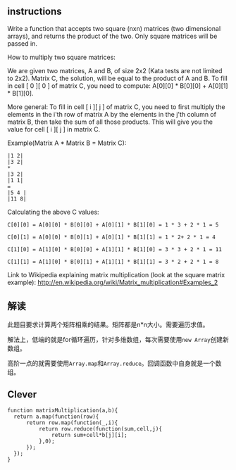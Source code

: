 ## instructions
Write a function that accepts two square (nxn) matrices (two dimensional arrays), and returns the product of the two. Only square matrices will be passed in.

How to multiply two square matrices: 

We are given two matrices, A and B, of size 2x2 (Kata tests are not limited to 2x2). Matrix C, the solution, will be equal to the product of A and B. To fill in cell [ 0 ][ 0 ] of matrix C, you need to compute: A[0][0] * B[0][0] + A[0][1] * B[1][0]. 

More general: To fill in cell [ i ][ j ] of matrix C, you need to first multiply the elements in the i'th row of matrix A by the elements in the j'th column of matrix B, then take the sum of all those products. This will give you the value for cell [ i ][ j ] in matrix C. 

Example(Matrix A * Matrix B = Matrix C):

```
|1 2|
|3 2| 
*
|3 2| 
|1 1|
=
|5 4 |
|11 8| 
```

Calculating the above C values: 
```
C[0][0] = A[0][0] * B[0][0] + A[0][1] * B[1][0] = 1 * 3 + 2 * 1 = 5

C[0][1] = A[0][0] * B[0][1] + A[0][1] * B[1][1] = 1 * 2+ 2 * 1 = 4

C[1][0] = A[1][0] * B[0][0] + A[1][1] * B[1][0] = 3 * 3 + 2 * 1 = 11

C[1][1] = A[1][0] * B[0][1] + A[1][1] * B[1][1] = 3 * 2 + 2 * 1 = 8
```

Link to Wikipedia explaining matrix multiplication (look at the square matrix example): 
http://en.wikipedia.org/wiki/Matrix_multiplication#Examples_2

## 解读
此题目要求计算两个矩阵相乘的结果。矩阵都是n*n大小。需要遍历求值。

解法上，低端的就是for循环遍历，针对多维数组，每次需要使用`new Array`创建新数组。

高阶一点的就需要使用`Array.map`和`Array.reduce`。回调函数中自身就是一个数组。




## Clever
```
function matrixMultiplication(a,b){
  return a.map(function(row){
      return row.map(function(_,i){
          return row.reduce(function(sum,cell,j){
              return sum+cell*b[j][i];
          },0);
      });
  });
}
```